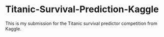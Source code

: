 # Titanic-Survival-Prediction-Kaggle
This is my submission for the Titanic survival predictor competition from Kaggle.
